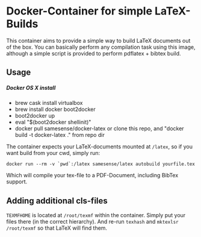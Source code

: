 Docker-Container for simple LaTeX-Builds
========================================

This container aims to provide a simple way to build LaTeX documents out of the
box. You can basically perform any compilation task using this image, although a
simple script is provided to perform pdflatex + bibtex build.

Usage
-----

##### Docker OS X install
* brew cask install virtualbox
* brew install docker boot2docker
* boot2docker up
* eval "$(boot2docker shellinit)"
* docker pull samesense/docker-latex or clone this repo, and "docker build -t docker-latex ." from repo dir

The container expects your LaTeX-documents mounted at `/latex`, so if you want build from your cwd, simply run:

    docker run --rm -v `pwd`:/latex samesense/latex autobuild yourfile.tex

Which will compile your tex-file to a PDF-Document, including BibTex support.

Adding additional cls-files
-----------------------------

`TEXMFHOME` is located at `/root/texmf` within the container. Simply put your
files there (in the correct hierarchy). And re-run `texhash` and `mktexlsr
/root/texmf` so that LaTeX will find them.
